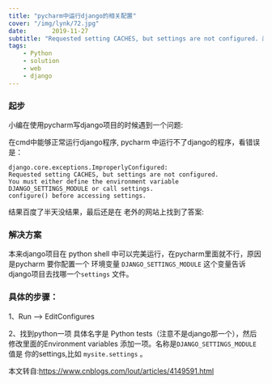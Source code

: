 ```yaml
---
title: "pycharm中运行django的相关配置"
cover: "/img/lynk/72.jpg"
date:       2019-11-27
subtitle: "Requested setting CACHES, but settings are not configured. 问题解决"
tags:
	- Python
	- solution
	- web
	- django
---
```










### 起步


小编在使用pycharm写django项目的时候遇到一个问题:

在cmd中能够正常运行django程序,
pycharm 中运行不了django的程序，看错误是：

```shell script
django.core.exceptions.ImproperlyConfigured: 
Requested setting CACHES, but settings are not configured. 
You must either define the environment variable 
DJANGO_SETTINGS_MODULE or call settings.
configure() before accessing settings. 
```

结果百度了半天没结果，最后还是在 老外的网站上找到了答案:
### 解决方案

本来django项目在 python shell 中可以完美运行，在pycharm里面就不行，原因是pycharm 要你配置一个  环境变量  `DJANGO_SETTINGS_MODULE` 这个变量告诉django项目去找哪一个`settings` 文件。  

### 具体的步骤：


1、Run  -->  EditConfigures 

2、找到python一项  具体名字是 Python tests（注意不是django那一个），然后修改里面的Environment variables 添加一项。名称是`DJANGO_SETTINGS_MODULE`  值是  你的settings,比如 `mysite.settings` 。


本文转自:https://www.cnblogs.com/lout/articles/4149591.html